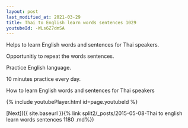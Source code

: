 ```yaml
---
layout: post
last_modified_at: 2021-03-29
title: Thai to English learn words sentences 1029 
youtubeId: -WLs6Z7dmSA
---
```

 
 
Helps to learn English words and sentences for Thai speakers.

Opportunitiy to repeat the words sentences. 

Practice English language. 
 
10 minutes practice every day. 
 
How to learn English words and sentences for Thai speakers 
 
{% include youtubePlayer.html id=page.youtubeId %}
 
 
[Next]({{ site.baseurl }}{% link  split2/_posts/2015-05-08-Thai to english learn words sentences 1180 .md%})
 
